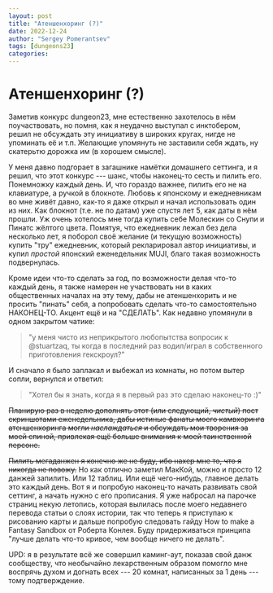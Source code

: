 ```yaml
---
layout: post
title: "Атеншенхоринг (?)"
date: 2022-12-24
author: "Sergey Pomerantsev"
tags: [dungeons23]
categories:
---
```


# Атеншенхоринг (?)

Заметив конкурс dungeon23, мне естественно захотелось в нём поучаствовать, но помня, как я неудачно выступал с инктобером, решил не обсуждать эту инициативу в широких кругах, нигде не упоминать её и т.п. Желающие упомянуть не заставили себя ждать, ну скатерьтю дорожка им (в хорошем смысле).

У меня давно подгорает в загашнике намётки домашнего сеттинга, и я решил, что этот конкурс --- шанс, чтобы наконец-то сесть и пилить его. Понемножку каждый день. И, что гораздо важнее, пилить его не на клавиатуре, а ручкой в блокноте. Любовь к японскому и ежедневникам во мне живёт давно, как-то я даже открыл и начал использовать один из них. Как блокнот (т.е. не по датам) уже спустя лет 5, как даты в нём прошли. Уж очень хотелось мне тогда купить себе Молескин со Снупи и Пинатс жёлтого цвета. Помятуя, что ежедневник лежал без дела несколько лет, я поборол своё желание (и текущую возможность) купить "тру" ежедневник, который рекларировал автор инициативы, и купил _простой_ японский еженедельник MUJI, благо такая возможность подвернулась.

Кроме идеи что-то сделать за год, по возможности делая что-то каждый день, я также намерен не участвовать ни в каких общественных началах на эту тему, дабы не атеншенхорить и не просить "пинать" себя, а попробовать сделать что-то самостоятельно НАКОНЕЦ-ТО. Акцент ещё и на "СДЕЛАТЬ". Как недавно упомянули в одном закрытом чатике:

> "у меня чисто из неприкрытого любопытства вопросик к @stuartzaq, ты когда в последний раз водил/играл в собственного приготовления гекскроул?"

И сначало я было заплакал и выбежал из комнаты, но потом вытер сопли, вернулся и ответил:

> "Хотел бы я знать, когда я в первый раз это сделаю наконец-то :)"

~~Планирую раз в неделю дополнять этот (или следующий, _чистый_) пост скриншотами еженедельника, дабы истиные фанаты моего камвхоринга атеншенхоринга могли _наслаждаться_ и обсуждать мои творения за моей спиной, привлекая ещё больше внимания к моей таинственной персоне.~~

~~Пилить мегаданжен я конечно же не буду, ибо нахер мне то, что я никогда не повожу.~~ Но как отлично заметил МакКой, можно и просто 12 данжей запилить. Или 12 таблиц. Или ещё чего-нибудь, главное делать это каждый день. Вот я и попробую наконец-то начать развивать свой сеттинг, а начать нужно с его прописания. Я уже набросал на парочке страниц некую летопись, которая вылилась после моего недавнего перевода статьи о слоях истории, так что теперь я приступаю к рисованию карты и дальше попробую следовать гайду How to make a Fantasy Sandbox от Роберта Конлея. Буду придерживаться принципа "лучше делать что-то кривое, чем вообще ничего не делать".

UPD: я в результате всё же совершил каминг-аут, показав свой данж сообществу, что необычайно лекарственным образом помогло мне воспрячь духом и догнать всех --- 20 комнат, написанных за 1 день --- тому подтверждение.
